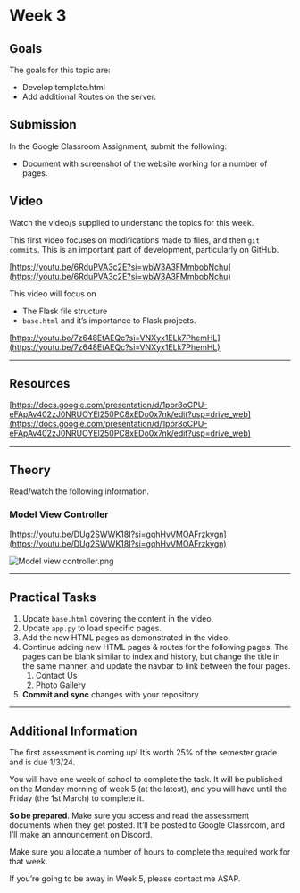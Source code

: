 # Week 3

## Goals

The goals for this topic are:

- Develop template.html
- Add additional Routes on the server.


## Submission

In the Google Classroom Assignment, submit the following:

- Document with screenshot of the website working for a number of pages.


## Video

Watch the video/s supplied to understand the topics for this week.

This first video focuses on modifications made to files, and then `git commits`. This is an important part of development, particularly on GitHub.

[https://youtu.be/6RduPVA3c2E?si=wbW3A3FMmbobNchu](https://youtu.be/6RduPVA3c2E?si=wbW3A3FMmbobNchu)

This video will focus on

- The Flask file structure
- `base.html` and it’s importance to Flask projects.

[https://youtu.be/7z648EtAEQc?si=VNXyx1ELk7PhemHL](https://youtu.be/7z648EtAEQc?si=VNXyx1ELk7PhemHL)

---

## Resources

[https://docs.google.com/presentation/d/1pbr8oCPU-eFApAv402zJ0NRUOYEl250PC8xEDo0x7nk/edit?usp=drive_web](https://docs.google.com/presentation/d/1pbr8oCPU-eFApAv402zJ0NRUOYEl250PC8xEDo0x7nk/edit?usp=drive_web)

---

## Theory

Read/watch the following information.

### Model View Controller

[https://youtu.be/DUg2SWWK18I?si=gqhHvVMOAFrzkygn](https://youtu.be/DUg2SWWK18I?si=gqhHvVMOAFrzkygn)

![Model view controller.png](Model_view_controller.png)

---

## Practical Tasks

1. Update `base.html` covering the content in the video.
2. Update `app.py` to load specific pages.
3. Add the new HTML pages as demonstrated in the video.
4. Continue adding new HTML pages & routes for the following pages. The pages can be blank similar to index and history, but change the title in the same manner, and update the navbar to link between the four pages.
    1. Contact Us
    2. Photo Gallery
5. **Commit and sync** changes with your repository

---

## Additional Information

The first assessment is coming up! It’s worth 25% of the semester grade and is due 1/3/24.

You will have one week of school to complete the task. It will be published on the Monday morning of week 5 (at the latest), and you will have until the Friday (the 1st March) to complete it.

**So be prepared**. Make sure you access and read the assessment documents when they get posted. It’ll be posted to Google Classroom, and I’ll make an announcement on Discord.

Make sure you allocate a number of hours to complete the required work for that week.

If you’re going to be away in Week 5, please contact me ASAP.
